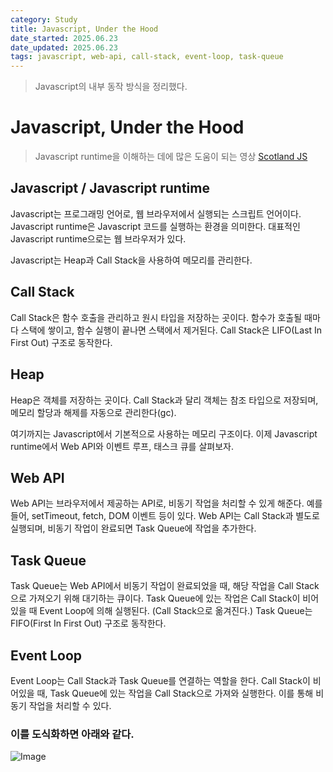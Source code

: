```yaml
---
category: Study
title: Javascript, Under the Hood
date_started: 2025.06.23
date_updated: 2025.06.23
tags: javascript, web-api, call-stack, event-loop, task-queue
---
```


> Javascript의 내부 동작 방식을 정리했다.

# Javascript, Under the Hood

> Javascript runtime을 이해하는 데에 많은 도움이 되는 영상 [Scotland JS](https://vimeo.com/96425312)

## Javascript / Javascript runtime
Javascript는 프로그래밍 언어로, 웹 브라우저에서 실행되는 스크립트 언어이다. Javascript runtime은 Javascript 코드를 실행하는 환경을 의미한다. 대표적인 Javascript runtime으로는 웹 브라우저가 있다.

Javascript는 Heap과 Call Stack을 사용하여 메모리를 관리한다.


## Call Stack
Call Stack은 함수 호출을 관리하고 원시 타입을 저장하는 곳이다. 함수가 호출될 때마다 스택에 쌓이고, 함수 실행이 끝나면 스택에서 제거된다. Call Stack은 LIFO(Last In First Out) 구조로 동작한다.


## Heap
Heap은 객체를 저장하는 곳이다. Call Stack과 달리 객체는 참조 타입으로 저장되며, 메모리 할당과 해제를 자동으로 관리한다(gc).

여기까지는 Javascript에서 기본적으로 사용하는 메모리 구조이다. 이제 Javascript runtime에서 Web API와 이벤트 루프, 태스크 큐를 살펴보자.

## Web API
Web API는 브라우저에서 제공하는 API로, 비동기 작업을 처리할 수 있게 해준다. 예를 들어, setTimeout, fetch, DOM 이벤트 등이 있다. Web API는 Call Stack과 별도로 실행되며, 비동기 작업이 완료되면 Task Queue에 작업을 추가한다.

## Task Queue
Task Queue는 Web API에서 비동기 작업이 완료되었을 때, 해당 작업을 Call Stack으로 가져오기 위해 대기하는 큐이다. Task Queue에 있는 작업은 Call Stack이 비어있을 때 Event Loop에 의해 실행된다. (Call Stack으로 옮겨진다.) Task Queue는 FIFO(First In First Out) 구조로 동작한다.

## Event Loop
Event Loop는 Call Stack과 Task Queue를 연결하는 역할을 한다. Call Stack이 비어있을 때, Task Queue에 있는 작업을 Call Stack으로 가져와 실행한다. 이를 통해 비동기 작업을 처리할 수 있다.

### 이를 도식화하면 아래와 같다.

![Image](https://github.com/user-attachments/assets/d91142a0-fb35-453c-88ea-de490b67d0b4)